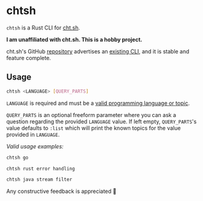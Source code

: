 # chtsh

`chtsh` is a Rust CLI for [cht.sh](https://cht.sh).

__I am unaffiliated with cht.sh. This is a hobby project.__

cht.sh's GitHub [repository](https://github.com/chubin/cheat.sh) advertises an
[existing CLI](https://github.com/chubin/cheat.sh#command-line-client-chtsh),
and it is stable and feature complete.

## Usage

```sh
chtsh <LANGUAGE> [QUERY_PARTS]
```

`LANGUAGE` is required and must be a [valid programming language or topic](https://cht.sh/:list).

`QUERY_PARTS` is an optional freeform parameter where you can ask a question
regarding the provided `LANGUAGE` value. If left empty, `QUERY_PARTS`'s value defaults to
`:list` which will print the known topics for the value provided in `LANGUAGE`.

_Valid usage examples:_

```sh
chtsh go
```

```sh
chtsh rust error handling
```

```sh
chtsh java stream filter
```

Any constructive feedback is appreciated 🙂

